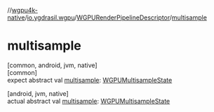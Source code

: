 //[wgpu4k-native](../../../index.md)/[io.ygdrasil.wgpu](../index.md)/[WGPURenderPipelineDescriptor](index.md)/[multisample](multisample.md)

# multisample

[common, android, jvm, native]\
[common]\
expect abstract val [multisample](multisample.md): [WGPUMultisampleState](../-w-g-p-u-multisample-state/index.md)

[android, jvm, native]\
actual abstract val [multisample](multisample.md): [WGPUMultisampleState](../-w-g-p-u-multisample-state/index.md)
